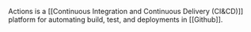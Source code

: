 Actions is a [[Continuous Integration and Continuous Delivery (CI&CD)]]  platform for automating build, test, and deployments in [[Github]].

